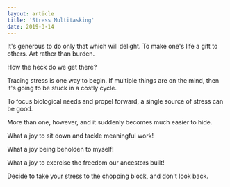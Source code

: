 ```yaml
---
layout: article
title: 'Stress Multitasking'
date: 2019-3-14
---
```


It's generous to do only that which will delight. To make one's life a gift to others. Art rather than burden.

How the heck do we get there?

Tracing stress is one way to begin. If multiple things are on the mind, then it's going to be stuck in a costly cycle.

To focus biological needs and propel forward, a single source of stress can be good.

More than one, however, and it suddenly becomes much easier to hide.

What a joy to sit down and tackle meaningful work!

What a joy being beholden to myself!

What a joy to exercise the freedom our ancestors built!

Decide to take your stress to the chopping block, and don't look back.
